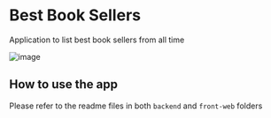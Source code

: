 # Best Book Sellers

Application to list best book sellers from all time

![image](https://user-images.githubusercontent.com/12193814/172954799-df3d9cb4-d7d4-445e-9406-67198e91adc7.png)

## How to use the app

Please refer to the readme files in both `backend` and `front-web`  folders
